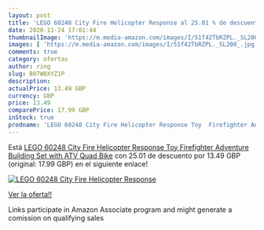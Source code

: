 ```yaml
---
layout: post
title: 'LEGO 60248 City Fire Helicopter Response al 25.01 % de descuento'
date: 2020-11-24 17:01:44
thumbnailImage: 'https://m.media-amazon.com/images/I/51f42TbRZPL._SL200_.jpg'
images: [ 'https://m.media-amazon.com/images/I/51f42TbRZPL._SL200_.jpg' ]
comments: true
category: ofertas
author: ring
slug: B07W8XYZ1P
description:
actualPrice: 13.49 GBP
currency: GBP
price: 13.49
comparePrice: 17.99 GBP
inStock: true
prodname: 'LEGO 60248 City Fire Helicopter Response Toy  Firefighter Adventure Building Set with ATV Quad Bike'
---
```


Está [LEGO 60248 City Fire Helicopter Response Toy  Firefighter Adventure Building Set with ATV Quad Bike](https://www.amazon.co.uk/dp/B07W8XYZ1P/?tag=tolees0a-21) con 25.01 de descuento por 13.49 GBP (original: 17.99 GBP) en el siguiente enlace!

[![LEGO 60248 City Fire Helicopter Response](https://m.media-amazon.com/images/I/51f42TbRZPL._SL200_.jpg)](https://www.amazon.co.uk/dp/B07W8XYZ1P/?tag=tolees0a-21)

[Ver la oferta!!](https://www.amazon.co.uk/dp/B07W8XYZ1P/?tag=tolees0a-21)

Links participate in Amazon Associate program and might generate a comission on qualifying sales


